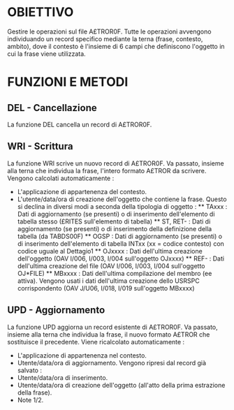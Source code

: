 # OBIETTIVO
Gestire le operazioni sul file A£TROR0F.
Tutte le operazioni avvengono individuando un record specifico mediante la terna (frase, contesto, ambito), dove il contesto è l'insieme di 6 campi che definiscono l'oggetto in cui la frase viene utilizzata.

# FUNZIONI E METODI

## DEL - Cancellazione
La funzione DEL cancella un record di A£TROR0F.

## WRI - Scrittura
La funzione WRI scrive un nuovo record di A£TROR0F.
Va passato, insieme alla terna che individua la frase, l'intero formato A£TROR da scrivere.
Vengono calcolati automaticamente : 
 * L'applicazione di appartenenza del contesto.
 * L'utente/data/ora di creazione dell'oggetto che contiene la frase. Questo si declina in diversi modi a seconda della tipologia di oggetto : 
 ** TAxxx :  Dati di aggiornamento (se presenti) o di inserimento dell'elemento di tabella stesso            (£RITES sull'elemento di tabella)
 ** ST, RET- :  Dati di aggiornamento (se presenti) o di inserimento della definizione della               tabella (da TABDS00F)
 ** OGSP :  Dati di aggiornamento (se presenti) o di inserimento dell'elemento di tabella INTxx           (xx = codice contesto) con codice uguale al Dettagio1
 ** OJxxxx :  Dati dell'ultima creazione dell'oggetto (OAV I/006, I/003, I/004 sull'oggetto OJxxxx)
 ** REF- :  Dati dell'ultima creazione del file (OAV I/006, I/003, I/004 sull'oggetto OJ*FILE)
 ** MBxxxx :  Dati dell'ultima compilazione del membro (ee attiva). Vengono usati i dati             dell'ultima creazione dello USRSPC corrispondento (OAV J/U06, I/018, I/019             sull'oggetto MBxxxx)

## UPD - Aggiornamento
La funzione UPD aggiorna un record esistente di A£TROR0F.
Va passato, insieme alla terna che individua la frase, il nuovo formato A£TROR che sostituisce il precedente.
Viene ricalcolato automaticamente : 
 * L'applicazione di appartenenza nel contesto.
 * Utente/data/ora di aggiornamento.
Vengono ripresi dal record già salvato : 
 * Utente/data/ora di inserimento.
 * Utente/data/ora di creazione dell'oggetto (all'atto della prima estrazione della frase).
 * Note 1/2.

